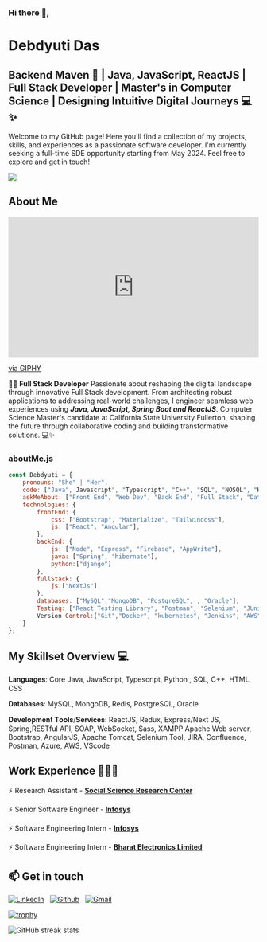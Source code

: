 ### Hi there 👋,

# Debdyuti Das

## Backend Maven 🚀 | Java, JavaScript, ReactJS | Full Stack Developer | Master's in Computer Science | Designing Intuitive Digital Journeys 💻✨

Welcome to my GitHub page! Here you'll find a collection of my projects, skills, and experiences as a passionate software developer. I'm currently seeking a full-time SDE opportunity starting from May 2024. Feel free to explore and get in touch!

![](https://komarev.com/ghpvc/?username=Debdyuti-01&color=green)


## About Me

<div style="width:100%;height:0;padding-bottom:56%;position:relative;"><iframe src="https://giphy.com/embed/L1R1tvI9svkIWwpVYr" width="100%" height="100%" style="position:absolute" frameBorder="0" class="giphy-embed" allowFullScreen></iframe></div><p><a href="https://giphy.com/gifs/Pluralsight-computer-technology-coding-L1R1tvI9svkIWwpVYr">via GIPHY</a></p>

👨‍💻 **Full Stack Developer** Passionate about reshaping the digital landscape through innovative Full Stack development. From architecting robust applications to addressing real-world challenges, I engineer seamless web experiences using ***Java, JavaScript, Spring Boot and ReactJS***. Computer Science Master's candidate at California State University Fullerton, shaping the future through collaborative coding and building transformative solutions. 💻✨ 




### aboutMe.js

```javascript
const Debdyuti = {
    pronouns: "She" | "Her",
    code: ["Java", Javascript", "Typescript", "C++", "SQL", "NOSQL", "HTML", "CSS",],
    askMeAbout: ["Front End", "Web Dev", "Back End", "Full Stack", "Data analytics", "Tech"],
    technologies: {
        frontEnd: {
            css: ["Bootstrap", "Materialize", "Tailwindcss"],
            js: ["React", "Angular"],
        },
        backEnd: {
            js: ["Node", "Express", "Firebase", "AppWrite"],
            java: ["Spring", "hibernate"],
            python:["django"]
        },
        fullStack: {
            js:["NextJs"],
        },
        databases: ["MySQL","MongoDB", "PostgreSQL", , "Oracle"],
        Testing: ["React Testing Library", "Postman", "Selenium", "JUnit", "Cucumber"],
        Version Control:["Git","Docker", "kubernetes", "Jenkins", "AWS", "Azure" ],
    }
};
```

## My Skillset Overview 💻

𝐋𝐚𝐧𝐠𝐮𝐚𝐠𝐞𝐬: Core Java, JavaScript, Typescript, Python , SQL, C++, HTML, CSS

𝐃𝐚𝐭𝐚𝐛𝐚𝐬𝐞𝐬: MySQL, MongoDB, Redis, PostgreSQL, Oracle

𝐃𝐞𝐯𝐞𝐥𝐨𝐩𝐦𝐞𝐧𝐭 𝐓𝐨𝐨𝐥𝐬/𝐒𝐞𝐫𝐯𝐢𝐜𝐞𝐬: ReactJS, Redux, Express/Next JS, Spring,RESTful API, SOAP, WebSocket, Sass, XAMPP Apache Web server, Bootstrap, AngularJS, Apache Tomcat, Selenium Tool, JIRA, Confluence, Postman, Azure, AWS, VScode

## Work Experience 🧑🏻‍💻

⚡️ Research Assistant - [**Social Science Research Center**](https://hss.fullerton.edu/ssrc/)

⚡️ Senior Software Engineer - [**Infosys**](https://www.infosys.com/)

⚡️ Software Engineering Intern - [**Infosys**](https://www.infosys.com/)

⚡️ Software Engineering Intern - [**Bharat Electronics Limited**](https://bel-india.in/)


## 📫 Get in touch

<a href="https://www.linkedin.com/in/debdyuti-das/"><img alt="LinkedIn" src="https://img.shields.io/badge/linkedin%20-%230077B5.svg?&style=flat&logo=linkedin&logoColor=white"/></a> &nbsp;
<a href="https://github.com/Debdyuti-01"><img alt="Github" src="https://img.shields.io/badge/GitHub-%23121011.svg?&style=flat&logo=GitHub&logoColor=white&color=FF9933"/></a> &nbsp;
<a href="mailto:das.debdyuti01@gmail.com"><img alt="Gmail" src="https://img.shields.io/badge/Outlook-0074CC?style=flat&logo=gmail&logoColor=white" /></a> &nbsp;




[![trophy](https://github-profile-trophy.vercel.app/?username=Debdyuti-01)](https://github.com/ryo-ma/github-profile-trophy)


![GitHub streak stats](https://streak-stats.demolab.com/?user=Debdyuti-01)  

